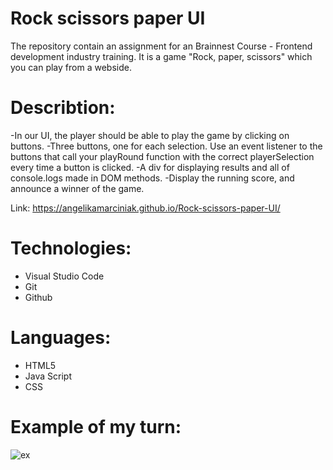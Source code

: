 # Rock scissors paper UI
The repository contain an assignment for an Brainnest Course - Frontend development industry training.
It is a game "Rock, paper, scissors" which you can play from a webside. 

# Describtion:
-In our UI, the player should be able to play the game by clicking on buttons.
-Three buttons, one for each selection. Use an event listener to the buttons that call 
your playRound function with the correct playerSelection every time a button is clicked. 
-A div for displaying results and all of console.logs made in DOM methods.
-Display the running score, and announce a winner of the game.

Link: https://angelikamarciniak.github.io/Rock-scissors-paper-UI/

# Technologies:
- Visual Studio Code
- Git
- Github

# Languages:
- HTML5
- Java Script
- CSS

# Example of my turn:

![ex](https://user-images.githubusercontent.com/104442170/180058483-9792f515-138d-4420-8213-2ab3c882e813.png)
